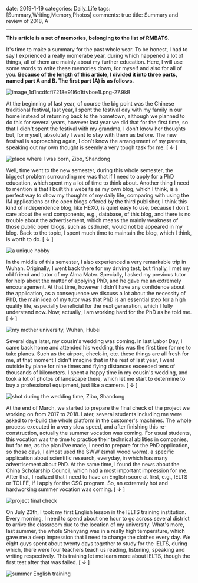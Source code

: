 ﻿date: 2019-1-19
categories: Daily_Life
tags: [Summary,Writing,Memory,Photos]
comments: true
title: Summary and review of 2018, A

---

**This article is a set of memories, belonging to the list of RMBATS**.

It's time to make a summary for the past whole year. To be honest, I had to say I exprienced a really momerabe year, during which happened a lot of things, all of them are mainly about my further education. Here, I will use some words to write these memories down, for myself and also for all of you. **Because of the length of this article, I divided it into three parts, named part A and B. The first part (A) is as follows.**

![image_1d1ncdfcfi7218e91l6o1ttvboe1l.png-27.9kB](http://static.zybuluo.com/EVA001/j19gymvs6r3lzehswwr962lk/image_1d1ncdfcfi7218e91l6o1ttvboe1l.png)

At the beginning of last year, of course the big point was the Chinese traditional festival, last year, I spent the festival day with my family in our home instead of returning back to the hometown, although we planned to do this for several years, however last year we did that for the first time, so that I didn't spent the festival with my grandma, I don't know her thoughts but, for myself, absolutely I want to stay with them as before. The new festival is approaching again, I don't know the arrangement of my parents, speaking out my own thought is seemly a very tough task for me. [ ↓ ]

![place where I was born, Zibo, Shandong](http://static.zybuluo.com/EVA001/ckribqflfrtbpd6mko7ne2nb/image_1d1m7sfqd1o4bu61b821rvvjsn78.png)

Well, time went to the new semester, during this whole semester, the biggest problem surrounding me was that if I need to apply for a PhD education, which spent my a lot of time to think about. Another thing I need to mention is that I built this website as my own blog, which I think, is a perfect way to show my thoughts of my daily life, comparing with using the IM applications or the open blogs offered by the third publisher, I think this kind of independence blog, like HEXO, is quiet easy to use, because I don't care about the end components, e.g., database, of this blog, and there is no trouble about the advertisement, which means the mainly weakness of those public open blogs, such as csdn.net, would not be appeared in my blog. Back to the topic, I spent much time to maintain the blog, which I think, is worth to do. [ ↓ ]

![a unique hobby](http://static.zybuluo.com/EVA001/fzsn8cvt6v3c3mxor30vso08/image_1d1mdr5o6abgthq1ulvno61fcfag.png)

In the middle of this semester, I also experienced a very remarkable trip in Wuhan. Originally, I went back there for my driving test, but finally, I met my old friend and tutor of my Alma Mater. Specially, I asked my previous tutor for help about the matter of applying PhD, and he gave me an extremely encouragement. At that time, however I didn't have any confidence about the application, as a consequence we discuss a lot about the necessity of PhD, the main idea of my tutor was that PhD is an essential step for a high quality life, especially beneficial for the next generation, which I fully understand now. Now, actually, I am working hard for the PhD as he told me. [ ↓ ]

![my mother university, Wuhan, Hubei](http://static.zybuluo.com/EVA001/xegsf0ty7fvofo85rxti04rf/image_1d1m1u1vatm6cbi1kgm17br1j8j37.png)

Several days later, my cousin's wedding was coming. In last Labor Day, I came back home and attended his wedding, this was the first time for me to take planes. Such as the airport, check-in, etc. these things are all fresh for me, at that moment I didn't imagine that in the rest of last year, I went outside by plane for nine times and flying distances exceeded tens of thousands of kilometers. I spent a happy time in my cousin's wedding, and took a lot of photos of landscape there, which let me start to determine to buy a professional equipment, just like a camera. [ ↓ ]

![shot during the wedding time, Zibo, Shandong](http://static.zybuluo.com/EVA001/e1znwlzz0w52i0ecrct7wyl9/image_1d1o3pnno14e91r0najb1f7ejff41.png)

At the end of March, we started to prepare the final check of the project we working on from 2017 to 2018. Later, several students including me were asked to re-build the whole platform in the customer's machines. The whole process executed in a very slow speed, and after finishing this re-construction, actually the summer vocation was coming. For usual students, this vocation was the time to practice their technical abilities in companies, but for me, as the plan I've made, I need to prepare for the PhD application, so those days, I almost used the SWW (small wood worm), a specific application about scientific research, everyday, in which has many advertisement about PhD. At the same time, I found the news about the China Scholarship Council, which had a most important impression for me. After that, I realized that I need to have an English score at first, e.g., IELTS or TOLFE, if I apply for the CSC program. So, an extremely hot and hardworking summer vocation was coming. [ ↓ ]

![project final check](http://static.zybuluo.com/EVA001/i6nikuczg1uig9sx0zbsbbr9/image_1d1m95oh8v4m19j15kvctv1pff82.png)
 
On July 23th, I took my first English lesson in the IELTS training institution. Every morning, I need to spend about one hour to go across several district to arrive the classroom due to the location of my university. What's more, last summer, the whole Shenyang was in a really high temperature, which gave me a deep impression that I need to change the clothes every day. We eight guys spent about twenty days together to study for the IELTS, during which, there were four teachers teach us reading, listening, speaking and writing respectively. This training let me learn more about IELTS, though the first test after that was failed. [ ↓ ]

![summer English training](http://static.zybuluo.com/EVA001/ffyfgz10c9bb4r2c68vdow3b/image_1d1o74v70gqu1s4c1v8te8hs7g63.png)

